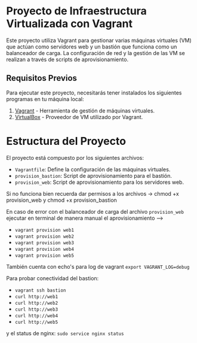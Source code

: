 # Proyecto de Infraestructura Virtualizada con Vagrant

Este proyecto utiliza Vagrant para gestionar varias máquinas virtuales (VM) que actúan como servidores web y un bastión que funciona como un balanceador de carga. 
La configuración de red y la gestión de las VM se realizan a través de scripts de aprovisionamiento.

## Requisitos Previos

Para ejecutar este proyecto, necesitarás tener instalados los siguientes programas en tu máquina local:

1. [Vagrant](https://www.vagrantup.com/downloads) - Herramienta de gestión de máquinas virtuales.
2. [VirtualBox](https://www.virtualbox.org/wiki/Downloads) - Proveedor de VM utilizado por Vagrant.

# Estructura del Proyecto

El proyecto está compuesto por los siguientes archivos:

- `Vagrantfile`: Define la configuración de las máquinas virtuales.
- `provision_bastion`: Script de aprovisionamiento para el bastión.
- `provision_web`: Script de aprovisionamiento para los servidores web.

Si no funciona bien recuerda dar permisos a los archivos -> chmod +x provision_web y chmod +x provision_bastion


En caso de error con el balanceador de carga del archivo `provision_web` ejecutar en terminal de manera manual el aprovisionamiento --> 
- `vagrant provision web1`
- `vagrant provision web2`
- `vagrant provision web3`
- `vagrant provision web4`
- `vagrant provision web5`

También cuenta con echo's para log de vagrant `export VAGRANT_LOG=debug`

Para probar conectividad del bastion:
- `vagrant ssh bastion`
- `curl http://web1`
- `curl http://web2`
- `curl http://web3`
- `curl http://web4`
- `curl http://web5`

 y el status de nginx: `sudo service nginx status`
